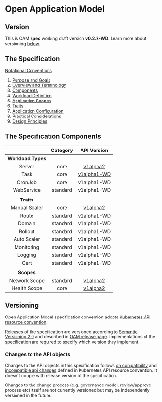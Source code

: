 
# Open Application Model

## Version

This is OAM **spec** working draft version **v0.2.2-WD**.
Learn more about versioning [below](#versioning).

## The Specification

[Notational Conventions](notational_convention.md)

  1. [Purpose and Goals](1.purpose_and_goals.md)
  1. [Overview and Terminology](2.overview_and_terminology.md)
  1. [Components](3.component.md)
  1. [Workload Definition](4.workload_definitions.md)
  1. [Application Scopes](5.application_scopes.md)
  1. [Traits](6.traits.md)
  1. [Application Configuration](7.application_configuration.md)
  1. [Practical Considerations](8.practical_considerations.md)
  1. [Design Principles](9.design_principles.md)

## The Specification Components

|                                | Category      |         API Version            |
| :----------------------------: | :-----------: | :----------------------------: |
| **Workload Types**  |
| Server | core | [v1alpha2](core/workloads/server.md) |
| Task  | core | [v1alpha1-WD](core/workloads/task.md)   |
| CronJob  | core |   v1alpha1-WD      |
| WebService | standard |  v1alpha1-WD |
|                               |
| **Traits**  |
| Manual Scaler  | core |  [v1alpha2](core/traits/manual_scaler_trait.md)          |
| Route  | standard |  v1alpha1-WD      |
| Domain  | standard |  v1alpha1-WD       |
| Rollout  | standard |   v1alpha1-WD        |
| Auto Scaler  | standard | v1alpha1-WD        |
| Monitoring | standard | v1alpha1-WD        |
| Logging | standard | v1alpha1-WD        |
| Cert | standard | v1alpha1-WD        |
|                               |
| **Scopes**  |
| Network Scope  | standard |  [v1alpha2](standard/scopes/network_scope.md)          |
| Health Scope  | core |  [v1alpha2](core/scopes/health_scope.md)          |

## Versioning

Open Application Model specification convention adopts [Kubernetes API resource convention](https://github.com/kubernetes/community/blob/master/contributors/design-proposals/architecture/resource-management.md).

Releases of the specification are versioned according to [Semantic Versioning 2.0](https://semver.org/spec/v2.0.0.html) and described in [OAM release page](https://github.com/oam-dev/spec/releases). Implementations of the specification are required to specify which version they implement.

### Changes to the API objects

Changes to the API objects in this specification follows [on compatibility](https://github.com/kubernetes/community/blob/master/contributors/devel/sig-architecture/api_changes.md#on-compatibility) and [incompatible api changes](https://github.com/kubernetes/community/blob/master/contributors/devel/sig-architecture/api_changes.md#incompatible-api-changes) defined in Kubernetes API resource convention. It doesn't couple with release version of the specification.

Changes to the change process (e.g. governance model, review/approve process etc) itself are not currently versioned but may be independently versioned in the future.
